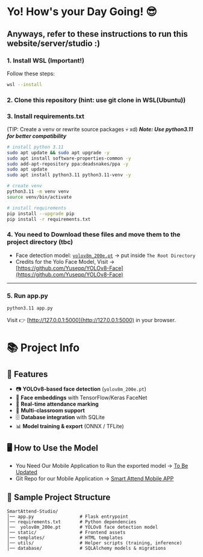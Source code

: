 

# Yo! How's your Day Going! 😎

## Anyways, refer to these instructions to run this website/server/studio :)



### 1. Install WSL (Important!)

Follow these steps:

```bash
wsl --install
```

### 2. Clone this repository (hint: use git clone in WSL(Ubuntu))

### 3. Install requirements.txt

(TIP: Create a venv or rewrite source packages 💀 xd)
***Note: Use python3.11 for better compatibility***

```bash
# install python 3.11
sudo apt update && sudo apt upgrade -y
sudo apt install software-properties-common -y
sudo add-apt-repository ppa:deadsnakes/ppa -y
sudo apt update
sudo apt install python3.11 python3.11-venv -y

# create venv
python3.11 -m venv venv
source venv/bin/activate

# install requirements
pip install --upgrade pip
pip install -r requirements.txt
```



### 4. You need to Download these files and move them to the project directory (tbc)

* Face detection model: [`yolov8m_200e.pt`](https://drive.google.com/file/d/1IJZBcyMHGhzAi0G4aZLcqryqZSjPsps-/view?usp=sharing) → put inside `The Root Directory`
* Credits for the Yolo Face Model, Visit -> [https://github.com/Yusepp/YOLOv8-Face](https://github.com/Yusepp/YOLOv8-Face) 

---

### 5. Run app.py

```bash
python3.11 app.py
```

Visit 👉 [http://127.0.0.1:5000](http://127.0.0.1:5000) in your browser.



# 📚 Project Info

## 🚀 Features

* 📷 **YOLOv8-based face detection** (`yolov8m_200e.pt`)
* 🧠 **Face embeddings** with TensorFlow/Keras FaceNet
* 🔄 **Real-time attendance marking**
* 🏫 **Multi-classroom support**
* 🗄 **Database integration** with SQLite
* 📊 **Model training & export** (ONNX / TFLite)



## 🖥️ How to Use the Model

* You Need Our Mobile Application to Run the exported model -> [To Be Updated](https://images.alphacoders.com/137/1377812.png)
* Git Repo for our Mobile Application -> [Smart Attend Mobile APP](https://github.com/CH-V-N-Rugvidh/SmartAttendMobile)





## 📁 Sample Project Structure

```
SmartAttend-Studio/
│── app.py                 # Flask entrypoint
│── requirements.txt       # Python dependencies
│──  yolov8m_200e.pt       # YOLOv8 face detection model
│── static/                # Frontend assets
│── templates/             # HTML templates
│── utils/                 # Helper scripts (training, inference)
│── database/              # SQLAlchemy models & migrations
```



